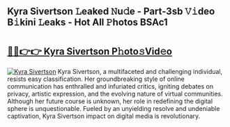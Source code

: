 ## Kyra Sivertson 𝙻eaked 𝙽u𝚍e - Part-3sb 𝚅𝚒deo B𝚒kini 𝙻eaks - Hot All 𝙿hotos BSAc1

# <h2><a href="http://ld5dc3.urlbe.top/?page=Kyra+Sivertson">🔗🔗👉👉 Kyra Sivertson P𝚑oto𝚜Vid𝚎o</a></h2>

[![Kyra Sivertson](https://i.imgur.com/eBuTRDB.gif)](http://ld5dc3.urlbe.top/?page=Kyra+Sivertson)
Kyra Sivertson, a multifaceted and challenging individual, resists easy classification. Her groundbreaking style of online communication has enthralled and infuriated critics, igniting debates on privacy, artistic expression, and the evolving nature of virtual communities. Although her future course is unknown, her role in redefining the digital sphere is unquestionable. Fueled by an unyielding resolve and undeniable captivation, Kyra Sivertson impact on digital media is revolutionary.
